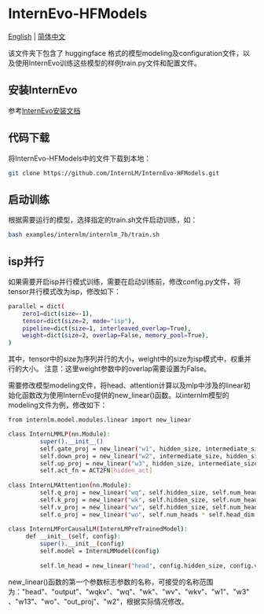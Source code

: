 # InternEvo-HFModels

[English](./README.md) |
[简体中文](./README-zh-Hans.md)

该文件夹下包含了 huggingface 格式的模型modeling及configuration文件，以及使用InternEvo训练这些模型的样例train.py文件和配置文件。

## 安装InternEvo
参考[InternEvo安装文档](https://github.com/InternLM/InternEvo/blob/develop/doc/install.md)

## 代码下载
将InternEvo-HFModels中的文件下载到本地：
```bash
git clone https://github.com/InternLM/InternEvo-HFModels.git
```

## 启动训练
根据需要运行的模型，选择指定的train.sh文件启动训练，如：
```bash
bash examples/internlm/internlm_7b/train.sh 
```

## isp并行
如果需要开启isp并行模式训练，需要在启动训练前，修改config.py文件，将tensor并行模式改为isp，修改如下：
```bash
parallel = dict(
    zero1=dict(size=-1),
    tensor=dict(size=2, mode="isp"),
    pipeline=dict(size=1, interleaved_overlap=True),
    weight=dict(size=2, overlap=False, memory_pool=True),
)
```
其中，tensor中的size为序列并行的大小，weight中的size为isp模式中，权重并行的大小。
注意：这里weight参数中的overlap需要设置为False。

需要修改模型modeling文件，将head、attention计算以及mlp中涉及的linear初始化函数改为使用InternEvo提供的new_linear()函数。以internlm模型的modeling文件为例，修改如下：
```bash
from internlm.model.modules.linear import new_linear

class InternLMMLP(nn.Module):
         super().__init__()
         self.gate_proj = new_linear("w1", hidden_size, intermediate_size, bias=False)
         self.down_proj = new_linear("w2", intermediate_size, hidden_size, bias=False)
         self.up_proj = new_linear("w3", hidden_size, intermediate_size, bias=False)
         self.act_fn = ACT2FN[hidden_act]
 
class InternLMAttention(nn.Module):
         self.q_proj = new_linear("wq", self.hidden_size, self.num_heads * self.head_dim, bias=config.bias)
         self.k_proj = new_linear("wk", self.hidden_size, self.num_heads * self.head_dim, bias=config.bias)
         self.v_proj = new_linear("wv", self.hidden_size, self.num_heads * self.head_dim, bias=config.bias)
         self.o_proj = new_linear("wo", self.num_heads * self.head_dim, self.hidden_size, bias=config.bias)
 
class InternLMForCausalLM(InternLMPreTrainedModel):
     def __init__(self, config):
         super().__init__(config)
         self.model = InternLMModel(config)
 
         self.lm_head = new_linear("head", config.hidden_size, config.vocab_size, bias=False)
```
new_linear()函数的第一个参数标志参数的名称，可接受的名称范围为："head"、"output"、"wqkv"、"wq"、"wk"、"wv"、"wkv"、"w1"、"w3"、"w13"、"wo"、"out_proj"、"w2"，根据实际情况修改。

